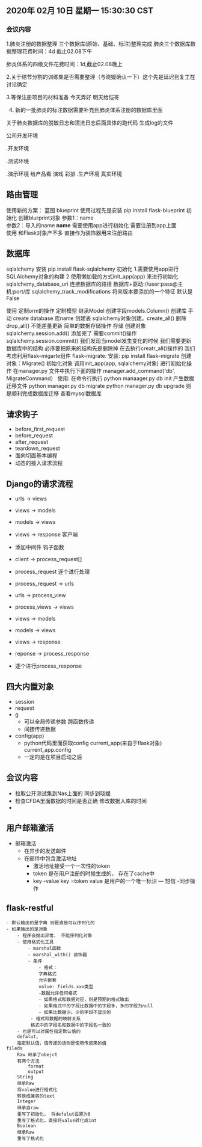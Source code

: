 ## 2020年 02月 10日 星期一 15:30:30 CST 
### 会议内容

1.肺炎注册的数据整理 三个数据库(原始、基础、标注)整理完成
肺炎三个数据库数据整理花费时间：4d 截止02.08下午

肺炎体系的四级文件花费时间：1d,截止02.08晚上

2.关于结节分割的训练集是否需要整理（与晓媛确认一下）这个先是延迟到复工在讨论确定

3.等保注册项目的材料准备 今天弄好 明天给恺哥


4. 新的一批肺炎的标注数据需要补充到肺炎体系注册的数据库里面

关于肺炎数据库的脱敏日志和清洗日志后面具体的跑代码 生成log的文件

公司开发环境

 .开发环境
 
 .测试环境
 
 .演示环境
  给产品看
  演戏 彩排
 .生产环境
    真实环境
    
## 路由管理
 使用新的方案：
 蓝图 blueprint 
 使用过程先是安装
    pip install flask-blueprint
 初始化
    创建blurprint对象
        参数1：name  
        参数2：导入的name __name__
    需要使用app进行初始化
    需要注册到app上面      
 使用
    和Flask对象产不多
    直接作为装饰器用来注册路由
     
## 数据库
 sqlalchemy
 安装
    pip install flask-sqlalchemy
 初始化
    1.需要使用app进行SQLAlchemy对象的构建
        2.使用懒加载的方式init_app(app) 来进行初始化 
    sqlalchemy_database_uri 
        连接数据库的路径
        数据库+驱动://user:pass@主机:port/库
    sqlalchemy_track_modifications
        将来版本要添加的一个特征
        默认是False
             
 使用
    定制orm的操作
    定制模型 继承Model
    创建字段models.Column()
    创建库 手动 create database 库name 
    创建表
        sqlalchemy对象创建。create_all()
        删除 drop_all()
        不能差量更新
    简单的数据存储操作
        存储
            创建对象
            sqlalchemy.session.add()
            添加完了 需要commit()操作
            sqlalchemy.session.commit()
    我们发现当model发生变化的时候 我们需要更新数据库中的结构 必序要把原来的结构先是删除掉
    在去执行creatr_all()操作的 我们考虑利用flask-migarte组件
 flask-migrate:
    安装: pip install flask-migrate
    创建对象：Migrate()
    初始化对象 调用init_app(app, sqlalchemy对象) 进行初始化操作
    在manager.py 文件中执行下面的操作
    manager.add_command('db', MigrateCommand）
    使用: 在命令行执行 python manaager.py db init 产生数据迁移文件
    python manager.py db migrate
    python manager.py db upgrade 
    则是顺利完成数据库迁移 
    查看mysql数据库
     
       
 
## 请求钩子
- before_first_request
- before_request
- after_request
- teardown_request
- 面向切面基本编程
- 动态的接入请求流程

## Django的请求流程
- urls -> views
- views -> models
- models -> views
- views -> response 客户端

- 添加中间件 钩子函数
- client -> process_request[]
- process_request 逐个进行处理
- process_request -> urls
- urls -> process_view
- process_views -> views
- views -> models
- models -> views
- views -> response
- reponse -> process_response
- 逐个进行process_response
 

## 四大内置对象
- session
- request
- g 
    - 可以全局传递参数 跨函数传递
    - 间接传递数据
- config(app)
    - python代码里面获取config current_app(来自于flask对象)
        current_app.config
    - 一定的是在项目启动之后

## 会议内容
- 拉取公开测试集到Nas上面的 同步到晓媛
- 检查CFDA里面数据的时间是否正确 修改数据入库的时间
- 

## 用户邮箱激活
- 邮箱激活
    - 在异步的发送邮件
    - 在邮件中包含激活地址
        - 激活地址接受一个一次性的token
        - token 是在用户注册的时候生成的， 存在了cache中
        - key -value 
          key =token
          value 是用户的一个唯一标识
— 短信
 -同步操作     
 
 
## flask-restful         
    - 默认输出的是字典 则是直接可以序列化的
    - 如果输出的是对象
        - 程序会抛出异常， 不能序列化对象
        - 使用格式化工具
            - marshal函数
            - marshal_with() 装饰器
            - 条件
                - 格式：
                字典格式
                允许嵌套
                value: fields.xxx类型
                -数据允许任何格式
                - 如果格式和数据对应，则是预期的格式输出
                - 如果格式中的字段比数据中的字段多，多的字段为null
                - 如果比数据少。少的字段不显示的        
             - 格式和数据的映射关系
             格式中的字段名和数据中的字段名一致的
        - 也是可以对属性指定默认值的
        defalut,
        指定默认值，值传递的话则是使用传进来的值
    fileds
        Raw 继承了obejct
        有两个方法
            format
            output 
        String
        继承Raw
        将value进行格式化
        转换成兼容的text
        Integer 
        继承自raw
        重写了初始化， 将defalut设置为0
        重写了格式化，直接将value转化成int
        Boolean
        继承Raw
        重写了格式化
                  
    
             
 
   




   